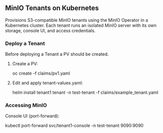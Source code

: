 ## MinIO Tenants on Kubernetes

Provisions S3-compatible MinIO tenants using the MinIO Operator in a Kubernetes cluster. Each tenant runs an isolated MinIO server with its own storage, console UI, and access credentials. 

### Deploy a Tenant
Before deploying a Tenant a PV should be created.

1. Create a PV:

    oc create -f claims/pv1.yaml

2. Edit and apply tenant-values.yaml:

    helm install tenant1 tenant -n test-tenant -f claims/example_tenant.yaml

### Accessing MinIO
Console UI (port-forward):

kubectl port-forward svc/tenant1-console -n test-tenant 9090:9090
